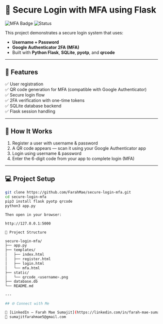 # 🔐 Secure Login with MFA using Flask
![MFA Badge](https://img.shields.io/badge/Secure-MFA-green?style=flat-square&logo=python)
![Status](https://img.shields.io/badge/status-working-blue?style=flat-square)


This project demonstrates a secure login system that uses:
- **Username + Password**
- **Google Authenticator 2FA (MFA)**
- Built with **Python Flask**, **SQLite**, **pyotp**, and **qrcode**

---

## 🚀 Features

✅ User registration  
✅ QR code generation for MFA (compatible with Google Authenticator)  
✅ Secure login flow  
✅ 2FA verification with one-time tokens  
✅ SQLite database backend  
✅ Flask session handling  

---

## 🧪 How It Works

1. Register a user with username & password
2. A QR code appears — scan it using your Google Authenticator app
3. Login using username & password
4. Enter the 6-digit code from your app to complete login (MFA)

---

## 💻 Project Setup

```bash
git clone https://github.com/FarahMae/secure-login-mfa.git
cd secure-login-mfa
pip3 install flask pyotp qrcode
python3 app.py

Then open in your browser:

http://127.0.0.1:5000

📁 Project Structure

secure-login-mfa/
├── app.py
├── templates/
│   ├── index.html
│   ├── register.html
│   ├── login.html
│   └── mfa.html
├── static/
│   └── qrcode_<username>.png
├── database.db
└── README.md

---

## 🌐 Connect with Me

🔗 [LinkedIn – Farah Mae Sumajit](https://linkedin.com/in/farah-mae-sumajit-a03493303)  
📧 sumajitfarahmae5@gmail.com

